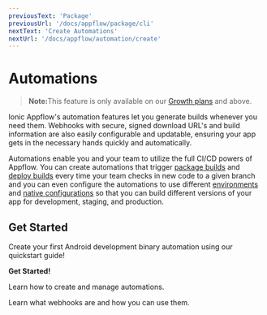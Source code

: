```yaml
---
previousText: 'Package'
previousUrl: '/docs/appflow/package/cli'
nextText: 'Create Automations'
nextUrl: '/docs/appflow/automation/create'
---
```


# Automations

<blockquote>
  <p><b>Note:</b>This feature is only available on our <a href="/pricing">Growth plans</a> and above.</p>
</blockquote>

Ionic Appflow's automation features let you generate builds whenever you need them. Webhooks with secure, signed download URL's and build information are also easily configurable and updatable, ensuring your app gets in the necessary hands quickly and automatically.

Automations enable you and your team to utilize the full CI/CD powers of Appflow. You can create automations
that trigger [package builds](/docs/appflow/package/builds) and [deploy builds](/docs/appflow/deploy/builds)
every time your team checks in new code to a given branch and you can even configure the automations to use different
[environments](/docs/appflow/automation/environments#custom-environments) and [native configurations](/docs/appflow/package/native-configs)
so that you can build different versions of your app for development, staging, and production.

## Get Started

<docs-cards class="prioritized">
  <docs-card header="Create an Automation" href="/docs/appflow/quickstart/automation">
    <p>Create your first Android development binary automation using our quickstart guide!</p>
    <b>Get Started!</b>
  </docs-card>

  <docs-card header="Managing Automations" href="/docs/appflow/automation/create/">
    <p>Learn how to create and manage automations.</p>
  </docs-card>
  
  <docs-card header="Webhooks" href="/docs/appflow/automation/webhooks">
    <p>Learn what webhooks are and how you can use them.</p>
  </docs-card>
</docs-cards>
